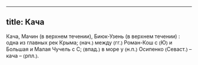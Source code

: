 
---
title: Кача
---
Кача, Мачин (в верхнем течении), Биюк-Узень (в верхнем течении)
: одна из главных рек Крыма; ⦅нач.⦆ между ⦅гг.⦆ Роман-Кош с ⦅Ю⦆ и Большая и Малая Чучель с С; ⦅впад.⦆ в море у ⦅н.п.⦆ Осипенко ⦅Севаст.⦆ – кача – ⦅рпл.⦆.
